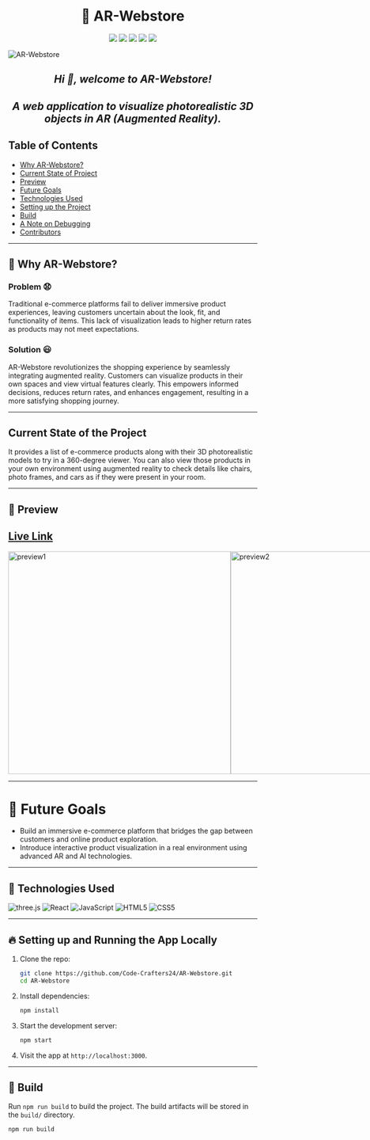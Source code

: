 <h1 align="center">🚀 AR-Webstore</h1>

<div align="center">
<p align="center">
  <img src="https://img.shields.io/github/issues-pr-closed-raw/Code-Crafters24/AR-Webstore?style=for-the-badge" />
  <img src="https://img.shields.io/github/issues-closed-raw/Code-Crafters24/AR-Webstore?style=for-the-badge" />
  <img src="https://img.shields.io/github/contributors/Code-Crafters24/AR-Webstore?style=for-the-badge" />
  <img src="https://img.shields.io/github/repo-size/Code-Crafters24/AR-Webstore?style=for-the-badge" />
  <img src="https://img.shields.io/github/last-commit/Code-Crafters24/AR-Webstore?style=for-the-badge" />
 </p>
</div>

![AR-Webstore](https://socialify.git.ci/Code-Crafters24/AR-Webstore/image?description=1&descriptionEditable=Webstore%20of%20photorealistic%20%0A3D%20digital%20objects%20in%20AR%20&font=Source%20Code%20Pro&forks=1&issues=1&name=1&owner=1&pattern=Floating%20Cogs&pulls=1&stargazers=1&theme=Dark)

<div align="center">
<h2><i><b>Hi 👋, welcome to AR-Webstore!</b></i></h2>
<h2><i><b>A web application to visualize photorealistic 3D objects in AR (Augmented Reality).</b></i></h2>
</div>

## Table of Contents

 - [Why AR-Webstore?](#why)
 - [Current State of Project](#current)
 - [Preview](#preview)
 - [Future Goals](#goals)
 - [Technologies Used](#tech)
 - [Setting up the Project](#setup)
 - [Build](#build)
 - [A Note on Debugging](#debug)
 - [Contributors](#contributors)

---

<a name="why"></a>
## 🤔 Why AR-Webstore? 

  ### Problem 😧
Traditional e-commerce platforms fail to deliver immersive product experiences, leaving customers uncertain about the look, fit, and functionality of items. This lack of visualization leads to higher return rates as products may not meet expectations.

  ### Solution 😃
AR-Webstore revolutionizes the shopping experience by seamlessly integrating augmented reality. Customers can visualize products in their own spaces and view virtual features clearly. This empowers informed decisions, reduces return rates, and enhances engagement, resulting in a more satisfying shopping journey.

---

<a id="current"></a>
## Current State of the Project
It provides a list of e-commerce products along with their 3D photorealistic models to try in a 360-degree viewer. You can also view those products in your own environment using augmented reality to check details like chairs, photo frames, and cars as if they were present in your room.

---

<a name="preview"></a>
## 👀 Preview

## [Live Link](#)

<div style="display:flex;">
  <img src="assets/preview1.png" alt="preview1" height="450"/>
  <img src="assets/preview2.png" alt="preview2" height="450"/>
</div>

---

<a name="goals"></a>
# 🤩 Future Goals

- Build an immersive e-commerce platform that bridges the gap between customers and online product exploration.
- Introduce interactive product visualization in a real environment using advanced AR and AI technologies.

---

<a name="tech"></a>
## 🧰 Technologies Used

![three.js](https://img.shields.io/badge/three.js-000000.svg?style=for-the-badge&logo=three.js&logoColor=white)
![React](https://img.shields.io/badge/react-%2320232a.svg?style=for-the-badge&logo=react&logoColor=%2361DAFB)
![JavaScript](https://img.shields.io/badge/-JavaScript-FE7601?style=for-the-badge&logo=javascript)
![HTML5](https://img.shields.io/badge/HTML5-E34F26?style=for-the-badge&logo=html5&logoColor=white)
![CSS5](https://img.shields.io/badge/CSS3-1572B6?style=for-the-badge&logo=css3&logoColor=white)

---

<a name="setup"></a>
## 🔥 Setting up and Running the App Locally

1. Clone the repo:
    ```bash
    git clone https://github.com/Code-Crafters24/AR-Webstore.git
    cd AR-Webstore
    ```

2. Install dependencies:
    ```bash
    npm install
    ```

3. Start the development server:
    ```bash
    npm start
    ```

4. Visit the app at `http://localhost:3000`.

---

<a name="build"></a>
## 🧰 Build

Run `npm run build` to build the project. The build artifacts will be stored in the `build/` directory.

```bash
npm run build
